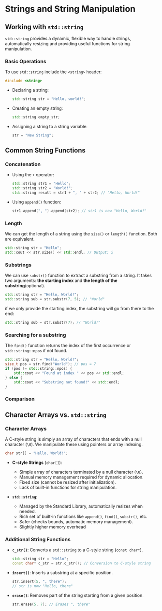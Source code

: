 # Strings and String Manipulation

## Working with `std::string`

`std::string` provides a dynamic, flexible way to handle strings, automatically resizing and providing useful functions for string manipulation.

### Basic Operations

To use `std::string` include the `<string>` header:

```cpp
#include <string>
```

- Declaring a string:

    ```cpp
    std::string str = "Hello, world!";
    ```

- Creating an empty string:
  
    ```cpp
    std::string empty_str;
    ```

- Assigning a string to a string variable:
  
    ```cpp
    str = "New String";
    ```

## Common String Functions

### Concatenation

- Using the `+` operator:

    ```cpp
    std::string str1 = "Hello";
    std::string str2 = "World!";
    std::string result = str1 + ", " + str2; // "Hello, World!"
    ```

- Using `append()` function:
  
    ```cpp
    str1.append(", ").append(str2); // str1 is now "Hello, World!"
    ```

### Length

We can get the length of a string using the `size()` or `length()` function. Both are equivalent.

```cpp
std::string str = "Hello";
std::cout << str.size() << std::endl; // Output: 5
```

### Substrings

We can use `substr()` function to extract a substring from a string. It takes two arguments: **the starting index** and **the length of the substring**(optional).

```cpp
std::string str = "Hello, World!";
std::string sub = str.substr(7, 5); // "World"
```

if we only provide the starting index, the substring will go from there to the end:

```cpp
std::string sub = str.substr(7); // "World!"
```

### Searching for a substring

The `find()` function returns the index of the first occurrence or `std::string::npos` if not found.

```cpp
std::string str = "Hello, World!";
size_t pos = str.find("World"); // pos = 7
if (pos != std::string::npos) {
    std::cout << "Found at index " << pos << std::endl;
} else {
    std::cout << "Substring not found!" << std::endl;
}
```

### Comparison

## Character Arrays vs. `std::string`

### Character Arrays

A C-style string is simply an array of characters that ends with a null character (`\0`). We manipulate these using pointers or array indexing.

```cpp
char str[] = "Hello, World!";
```

- **C-style Strings** (`char[]`):
  - Simple array of characters terminated by a null character (`\0`).
  - Manual memory management required for dynamic allocation.
  - Fixed size (cannot be resized after initialization).
  - Lack of built-in functions for string manipulation.

- **`std::string`**:
  - Managed by the Standard Library, automatically resizes when needed.
  - Rich set of built-in functions like `append()`, `find()`, `substr()`, etc.
  - Safer (checks bounds, automatic memory management).
  - Slightly higher memory overhead

### Additional String Functions

- **`c_str()`**: Converts a `std::string` to a C-style string (`const char*`).
  
    ```cpp
    std::string str = "Hello";
    const char* c_str = str.c_str(); // Conversion to C-style string
    ```

- **`insert()`**: Inserts a substring at a specific position.
  
    ```cpp
    str.insert(5, ", there");
    // str is now "Hello, there"
    ```

- **`erase()`**: Removes part of the string starting from a given position.
  
    ```cpp
    str.erase(5, 7); // Erases ", there"
    ```

